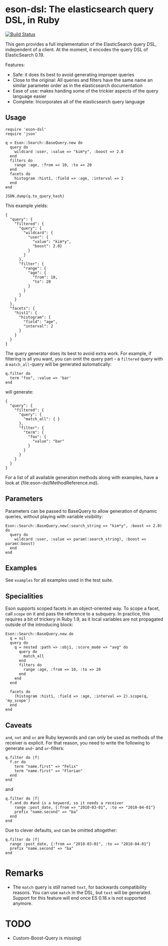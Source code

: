 # eson-dsl: The elasticsearch query DSL, in Ruby

[![Build Status](https://secure.travis-ci.org/Asquera/eson-dsl.png?branch=master)](http://travis-ci.org/Asquera/eson-dsl)

This gem provides a full implementation of the ElasticSearch query DSL, independent of a client. At the moment, it encodes the query DSL of ElasticSearch 0.19.

Features:

* Safe: it does its best to avoid generating improper queries
* Close to the original: All queries and filters have the same name an similar parameter order as in the elasticsearch documentation
* Ease of use: makes handing some of the trickier aspects of the query language easier
* Complete: Incorporates all of the elasticsearch query language

## Usage

    require 'eson-dsl'
    require 'json'
    
    q = Eson::Search::BaseQuery.new do
      query do
        wildcard :user, :value => "kim*y", :boost => 2.0
      end
      filters do
        range :age, :from => 10, :to => 20
      end
      facets do
        histogram :hist1, :field => :age, :interval => 2
      end
    end
    
    JSON.dump(q.to_query_hash)

This example yields:

    {
      "query": {
        "filtered": {
          "query": {
            "wildcard": {
              "user": {
                "value": "kim*y",
                "boost": 2.0}
              }
            }
          },
          "filter": {
            "range": {
              "age": {
                "from": 10,
                "to": 20
              }
            }
          }
        }
      },
      "facets": {
        "hist1": {
          "histogram": {
            "field": "age",
            "interval": 2
          }
        }
      }
    }

The query generator does its best to avoid extra work. For example, if filtering is all you want, you can omit the query part - a `filtered` query with a `match_all`-query will be generated automatically:

    q.filter do
      term "foo", :value => 'bar'
    end

will generate:

    {
      "query": {
        "filtered": {
          "query": {
            "match_all": { }
          },
          "filter": {
            "term": {
              "foo": {
                "value": "bar"
              }
            }
          }
        }
      }
    }

For a list of all available generation methods along with examples, have a look at {file:eson-dsl/MethodReference.md}.

## Parameters

Parameters can be passed to BaseQuery to allow generation of dynamic queries, without playing with variable visibility:

    Eson::Search::BaseQuery.new(:search_string => "kim*y", :boost => 2.0) do
      query do
        wildcard :user, :value => param(:search_string), :boost => param(:boost)
      end
    end

## Examples

See `examples` for all examples used in the test suite.

## Specialities

Eson supports scoped facets in an object-oriented way. To scope a facet, call `scope` on it and pass the reference to a subquery. In practice, this requires a bit of trickery in Ruby 1.9, as it local variables are not propagated outside of the introducing block:

    Eson::Search::BaseQuery.new do
      q = nil
      query do
        q = nested :path => :obj1, :score_mode => "avg" do
          query do
            match_all
          end
          filters do
            range :age, :from => 10, :to => 20
          end
        end
      end

      facets do
        (histogram :hist1, :field => :age, :interval => 2).scope(q, 'my_scope')
      end
    end

## Caveats

`and`, `not` and `or` are Ruby keywords and can only be used as methods of the receiver is explicit. For that reason, you need to write the following to generate `and`- and `or`-filters:

    q.filter do |f|
      f.or do
        term "name.first" => "Felix"
        term "name.first" => "Florian"
      end
    end

and

    q.filter do |f|
      f.and do #and is a keyword, so it needs a receiver
        range :post_date, {:from => "2010-03-01", :to => "2010-04-01"}
        prefix "name.second" => "ba"
      end
    end

Due to clever defaults, `and` can be omitted altogether:

    q.filter do |f|
      range :post_date, {:from => "2010-03-01", :to => "2010-04-01"}
      prefix "name.second" => "ba"
    end

# Remarks

* The `match` query is still named `text`, for backwards compatibility reasons. You can use `match` in the DSL, but `text` will be generated. Support for this feature will end once ES 0.18.x is not supported anymore.

# TODO

* Custom-Boost-Query is missing)
